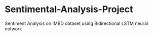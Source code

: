 # Sentimental-Analysis-Project
Sentiment Analysis on IMBD dataset using Bidirectional LSTM neural network
